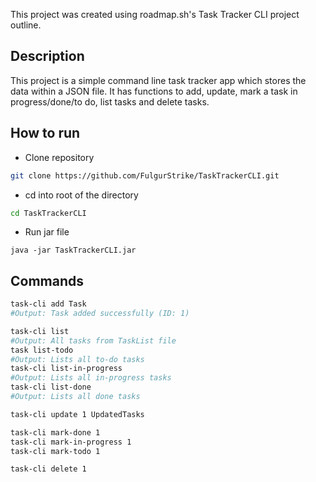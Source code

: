 This project was created using roadmap.sh's Task Tracker CLI project outline.

## Description
This project is a simple command line task tracker app which stores the data within a JSON file. It has functions to add, update, mark a task in progress/done/to do, list tasks and delete tasks.

## How to run
- Clone repository
```bash
git clone https://github.com/FulgurStrike/TaskTrackerCLI.git
```
- cd into root of the directory
```bash
cd TaskTrackerCLI
```
- Run jar file
```
java -jar TaskTrackerCLI.jar
```

## Commands
```bash
task-cli add Task
#Output: Task added successfully (ID: 1)

task-cli list
#Output: All tasks from TaskList file
task list-todo
#Output: Lists all to-do tasks
task-cli list-in-progress
#Output: Lists all in-progress tasks
task-cli list-done
#Output: Lists all done tasks

task-cli update 1 UpdatedTasks

task-cli mark-done 1
task-cli mark-in-progress 1
task-cli mark-todo 1

task-cli delete 1
```
